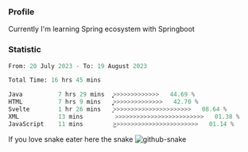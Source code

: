 ### Profile 

Currently I'm learning Spring ecosystem with Springboot

### Statistic
<!--START_SECTION:waka-->

```python
From: 20 July 2023 - To: 19 August 2023

Total Time: 16 hrs 45 mins

Java          7 hrs 29 mins   ͎͎͎͎͎͎͎͎͎͎͎͕>>>>>>>>>>>>>   44.69 %
HTML          7 hrs 9 mins    ͎͎͎͎͎͎͎͎͎͎̝>>>>>>>>>>>>>>   42.70 %
Svelte        1 hr 26 mins    ͎͎͕>>>>>>>>>>>>>>>>>>>>>>   08.64 %
XML           13 mins         >>>>>>>>>>>>>>>>>>>>>>>>>   01.38 %
JavaScript    11 mins         ͜>>>>>>>>>>>>>>>>>>>>>>>>   01.14 %
```

<!--END_SECTION:waka-->

If you love snake eater here the snake 
<picture>
  <source media="(prefers-color-scheme: dark)" srcset="https://github.com/pradana4648/pradana4648/blob/c0566a83ca6ea5f2e46bab00e717c4c82b4b5c4c/github-contribution-grid-snake-dark.svg" />
  <source media="(prefers-color-scheme: light)" srcset="https://github.com/pradana4648/pradana4648/blob/c0566a83ca6ea5f2e46bab00e717c4c82b4b5c4c/github-contribution-grid-snake.svg" />
  <img alt="github-snake" src="https://github.com/pradana4648/pradana4648/blob/c0566a83ca6ea5f2e46bab00e717c4c82b4b5c4c/github-contribution-grid-snake.svg" />
</picture>

